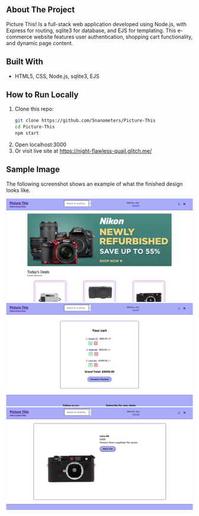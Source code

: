 ## About The Project
Picture This! Is a full-stack web application developed using Node.js, with Express for routing, sqlite3 for database, and EJS for templating. This e-commerce website features user authentication, shopping cart functionality, and dynamic page content.

## Built With
- HTML5, CSS, Node.js, sqlite3, EJS

## How to Run Locally
1. Clone this repo:
    ```bash 
    git clone https://github.com/5nanometers/Picture-This
    cd Picture-This
    npm start

2. Open localhost:3000
3. Or visit live site at https://night-flawless-quail.glitch.me/ 

## Sample Image
The following screenshot shows an example of what the finished design looks like.

![Home Page](/public/images/index-screenshot.png)
![Cart Page](/public/images/cart-screenshot.png)
![Product Page](/public/images/product-screenshot.png)
